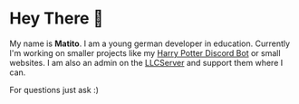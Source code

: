 # Hey There 👋
My name is **Matito**. I am a young german developer in education.
Currently I'm working on smaller projects like my [Harry Potter Discord Bot](https://github.com/MatitoDA/matitos-hpbot "Harry Potter Discord Bot") or small websites.
I am also an admin on the [LLCServer](http://llcserver.de "LLCServer") and support them where I can.

For questions just ask :)
